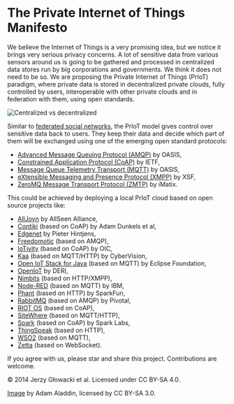 The Private Internet of Things Manifesto
=====

We believe the Internet of Things is a very promising idea, but we notice it brings very serious privacy concerns. A lot of sensitive data from various sensors around us is going to be gathered and processed in centralized data stores run by big corporations and governments. We think it does not need to be so. We are proposing the Private Internet of Things (PrIoT) paradigm, where private data is stored in decentralized private clouds, fully controlled by users, interoperable with other private clouds and in federation with them, using open standards.

![Centralized vs decentralized](https://upload.wikimedia.org/wikipedia/commons/thumb/2/2e/Decentralization_diagram.svg/300px-Decentralization_diagram.svg.png)

Similar to [federated social networks](https://www.eff.org/deeplinks/2011/03/introduction-distributed-social-network), the PrIoT model gives control over sensitive data back to users. They keep their data and decide which part of them will be exchanged using one of the emerging open standard protocols:
- [Advanced Message Queuing Protocol (AMQP)](http://amqp.org/) by OASIS,
- [Constrained Application Protocol (CoAP)](http://coap.technology/) by IETF,
- [Message Queue Telemetry Transport (MQTT)](http://mqtt.org/) by OASIS,
- [eXtensible Messaging and Presence Protocol (XMPP)](http://xmpp.org/) by XSF,
- [ZeroMQ Message Transport Protocol (ZMTP)](http://zmtp.org/) by iMatix.

This could be achieved by deploying a local PrIoT cloud based on open source projects like:
 - [AllJoyn](http://www.alljoyn.org/) by AllSeen Alliance,
 - [Contiki](http://www.contiki-os.org/) (based on CoAP) by Adam Dunkels et al,
 - [Edgenet](http://theedg.es/) by Pieter Hintjens,
 - [Freedomotic](http://freedomotic.com/) (based on AMQP),
 - [IoTivity](https://www.iotivity.org/) (based on CoAP) by OIC,
 - [Kaa](http://www.kaaproject.org/overview/) (based on MQTT/HTTP) by CyberVision,
 - [Open IoT Stack for Java](http://iot.eclipse.org/java/) (based on MQTT) by Eclipse Foundation,
 - [OpenIoT](http://www.openiot.eu/) by DERI,
 - [Nimbits](http://www.nimbits.com/) (based on HTTP/XMPP),
 - [Node-RED](http://nodered.org/) (based on MQTT) by IBM,
 - [Phant](http://phant.io/) (based on HTTP) by SparkFun,
 - [RabbitMQ](https://www.rabbitmq.com/) (based on AMQP) by Pivotal,
 - [RIOT OS](http://www.riot-os.org/) (based on CoAP),
 - [SiteWhere](http://www.sitewhere.org/) (based on MQTT/HTTP),
 - [Spark](http://spark.github.io/) (based on CoAP) by Spark Labs,
 - [ThingSpeak](https://thingspeak.com/) (based on HTTP),
 - [WSO2](http://wso2.com/) (based on MQTT),
 - [Zetta](http://www.zettajs.org/) (based on WebSocket).

If you agree with us, please star and share this project. Contributions are welcome.

&copy; 2014 Jerzy Głowacki et al. Licensed under CC BY-SA 4.0.

[Image](http://commons.wikimedia.org/wiki/File:Decentralization.jpg#mediaviewer/File:Decentralization.jpg) by Adam Aladdin, licensed by CC BY-SA 3.0. 
